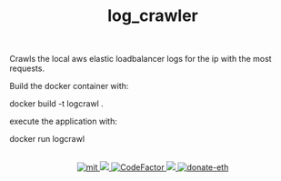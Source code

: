 
<h1 align="center">
   log_crawler
</h1>
<br />

 Crawls the local  aws elastic loadbalancer logs for the ip with the most requests.

 Build the docker container with:

 docker build -t logcrawl .

 execute the application with:

 docker run logcrawl

<br />
<div align="center">
  <a href="https://github.com/smithers-b/containered_applications/blob/HEAD/MIT">
    <img src="https://img.shields.io/badge/license-MIT-blue.svg" alt="mit" />
  </a>
  <a href="https://github.com/smithers-b/containered_applications/actions/workflows/main.yml">
    <img src="https://github.com/smithers-b/containered_applications/actions/workflows/main.yml/badge.svg" />
  </a>
  <a href="https://www.codefactor.io/repository/github/smithers-b/containered_applications">
    <img src="https://www.codefactor.io/repository/github/smithers-b/containered_applications/badge" alt="CodeFactor" />
  </a>
  <a href="https://codecov.io/gh/smithers-b/containered_applications">
    <img src="https://codecov.io/gh/smithers-b/containered_applications/branch/master/graph/badge.svg />
  </a>
  <a href="https://en.cryptobadges.io/donate/0x2eD29d982B0120d49899a7cC7AfE7f5d5435bC97">
    <img src="https://camo.githubusercontent.com/e96ba7a90d666c76a314e022e072252435a4b271d63b5959e0d4cd7fdbb1032e/68747470733a2f2f656e2e63727970746f6261646765732e696f2f62616467652f6d6963726f2f307865386364663032656664386162306134393064376232636231333535333338396339626339333265" alt="donate-eth" />
  </a>
</div>
